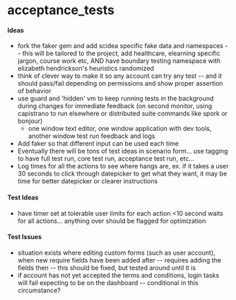 acceptance_tests
================

#### Ideas
* fork the faker gem and add scidea specific fake data and namespaces -- this will be tailored to the project, add healthcare, elearning specific jargon, course work etc, AND have boundary testing namespace with elizabeth hendrickson's heuristics randomized
* think of clever way to make it so any account can try any test -- and it should pass/fail depending on permissions and show proper assertion of behavior
* use guard and 'hidden' vm to keep running tests in the background during changes for immediate feedback (on second monitor, using capistrano to run elsewhere or distributed suite commands like spork or bonjour)
  * one window text editor, one window application with dev tools, another window test run feedback and logs
* Add faker so that different input can be used each time
* Eventually there will be tons of test ideas in scenario form... use tagging to have full test run, core test run, acceptance test run, etc...
* Log times for all the actions to see where hangs are, ex. if it takes a user 30 seconds to click through datepicker to get what they want, it may be time for better datepicker or clearer instructions

#### Test Ideas
* have timer set at tolerable user limits for each action <10 second waits for all actions... anything over should be flagged for optimization

#### Test Issues
* situation exists where editing custom forms (such as user account), when new require fields have been added after -- requires adding the fields then -- this should be fixed, but tested around until it is
* if account has not yet accepted the terms and conditions, login tasks will fail expecting to be on the dashboard -- conditional in this circumstance?